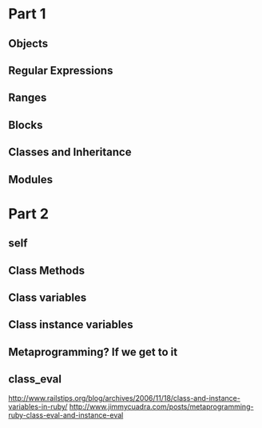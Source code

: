 # Part 1 

## Objects

## Regular Expressions

## Ranges

## Blocks

## Classes and Inheritance

## Modules

# Part 2

## self

## Class Methods

## Class variables

## Class instance variables

## Metaprogramming? If we get to it

## class_eval

http://www.railstips.org/blog/archives/2006/11/18/class-and-instance-variables-in-ruby/
http://www.jimmycuadra.com/posts/metaprogramming-ruby-class-eval-and-instance-eval